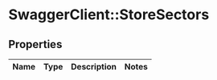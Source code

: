 # SwaggerClient::StoreSectors

## Properties
Name | Type | Description | Notes
------------ | ------------- | ------------- | -------------


